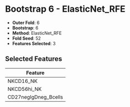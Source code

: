 # Bootstrap 6 - ElasticNet_RFE

- **Outer Fold**: 6
- **Bootstrap**: 6
- **Method**: ElasticNet_RFE
- **Fold Seed**: 52
- **Features Selected**: 3

## Selected Features

| Feature |
|---------|
| NKCD16_NK |
| NKCD56hi_NK |
| CD27negIgDneg_Bcells |
